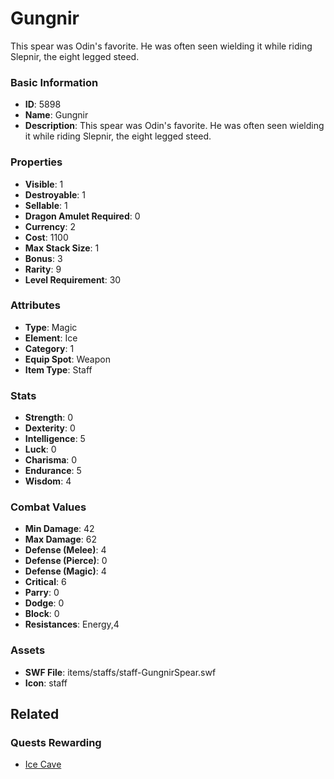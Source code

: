 # Gungnir

This spear was Odin's favorite.  He was often seen wielding it while riding Slepnir, the eight legged steed.

### Basic Information

- **ID**: 5898
- **Name**: Gungnir
- **Description**: This spear was Odin&#039;s favorite.  He was often seen wielding it while riding Slepnir, the eight legged steed.

### Properties

- **Visible**: 1
- **Destroyable**: 1
- **Sellable**: 1
- **Dragon Amulet Required**: 0
- **Currency**: 2
- **Cost**: 1100
- **Max Stack Size**: 1
- **Bonus**: 3
- **Rarity**: 9
- **Level Requirement**: 30

### Attributes

- **Type**: Magic
- **Element**: Ice
- **Category**: 1
- **Equip Spot**: Weapon
- **Item Type**: Staff

### Stats

- **Strength**: 0
- **Dexterity**: 0
- **Intelligence**: 5
- **Luck**: 0
- **Charisma**: 0
- **Endurance**: 5
- **Wisdom**: 4

### Combat Values

- **Min Damage**: 42
- **Max Damage**: 62
- **Defense (Melee)**: 4
- **Defense (Pierce)**: 0
- **Defense (Magic)**: 4
- **Critical**: 6
- **Parry**: 0
- **Dodge**: 0
- **Block**: 0
- **Resistances**: Energy,4

### Assets

- **SWF File**: items/staffs/staff-GungnirSpear.swf
- **Icon**: staff

## Related

### Quests Rewarding

- [Ice Cave](../quests/811-ice-cave.md)


